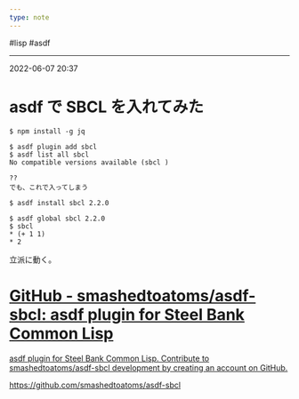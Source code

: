 ```yaml
---
type: note
---
```


#lisp #asdf

---
2022-06-07  20:37

# asdf で SBCL を入れてみた



```shell
$ npm install -g jq

$ asdf plugin add sbcl
$ asdf list all sbcl
No compatible versions available (sbcl )

??
でも、これで入ってしまう

$ asdf install sbcl 2.2.0

$ asdf global sbcl 2.2.0
$ sbcl
* (+ 1 1)
* 2
```

立派に動く。

<div class="rich-link-card-container"><a class="rich-link-card" href="https://github.com/smashedtoatoms/asdf-sbcl" target="_blank">
	<div class="rich-link-image-container">
		<div class="rich-link-image" style="background-image: url('https://opengraph.githubassets.com/86647acb4f13bbc1e6abed2b25d4e2a64db11a8191549bfd4ac40c8f79086039/smashedtoatoms/asdf-sbcl')">
	</div>
	</div>
	<div class="rich-link-card-text">
		<h1 class="rich-link-card-title">GitHub - smashedtoatoms/asdf-sbcl: asdf plugin for Steel Bank Common Lisp</h1>
		<p class="rich-link-card-description">
		asdf plugin for Steel Bank Common Lisp. Contribute to smashedtoatoms/asdf-sbcl development by creating an account on GitHub.
		</p>
		<p class="rich-link-href">
		https://github.com/smashedtoatoms/asdf-sbcl
		</p>
	</div>
</a></div>



